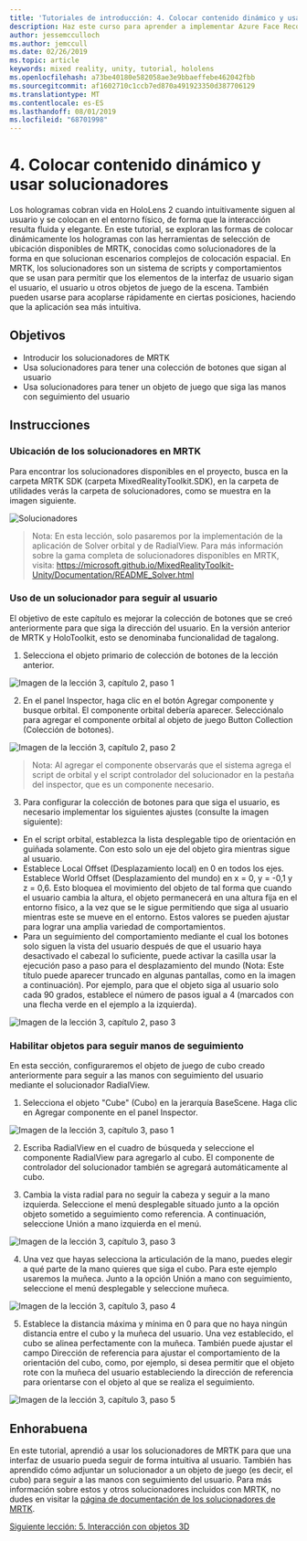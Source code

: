 ```yaml
---
title: 'Tutoriales de introducción: 4. Colocar contenido dinámico y usar solucionadores'
description: Haz este curso para aprender a implementar Azure Face Recognition dentro de una aplicación de realidad mixta.
author: jessemcculloch
ms.author: jemccull
ms.date: 02/26/2019
ms.topic: article
keywords: mixed reality, unity, tutorial, hololens
ms.openlocfilehash: a73be40180e582058ae3e9bbaeffebe462042fbb
ms.sourcegitcommit: af1602710c1ccb7ed870a491923350d387706129
ms.translationtype: MT
ms.contentlocale: es-ES
ms.lasthandoff: 08/01/2019
ms.locfileid: "68701998"
---
```

# <a name="4-placing-dynamic-content-and-using-solvers"></a>4. Colocar contenido dinámico y usar solucionadores

Los hologramas cobran vida en HoloLens 2 cuando intuitivamente siguen al usuario y se colocan en el entorno físico, de forma que la interacción resulta fluida y elegante. En este tutorial, se exploran las formas de colocar dinámicamente los hologramas con las herramientas de selección de ubicación disponibles de MRTK, conocidas como solucionadores de la forma en que solucionan escenarios complejos de colocación espacial. En MRTK, los solucionadores son un sistema de scripts y comportamientos que se usan para permitir que los elementos de la interfaz de usuario sigan el usuario, el usuario u otros objetos de juego de la escena. También pueden usarse para acoplarse rápidamente en ciertas posiciones, haciendo que la aplicación sea más intuitiva. 

## <a name="objectives"></a>Objetivos

* Introducir los solucionadores de MRTK
* Usa solucionadores para tener una colección de botones que sigan al usuario
* Usa solucionadores para tener un objeto de juego que siga las manos con seguimiento del usuario

## <a name="instructions"></a>Instrucciones

### <a name="location-of-solvers-in-the-mrtk"></a>Ubicación de los solucionadores en MRTK
 Para encontrar los solucionadores disponibles en el proyecto, busca en la carpeta MRTK SDK (carpeta MixedRealityToolkit.SDK), en la carpeta de utilidades verás la carpeta de solucionadores, como se muestra en la imagen siguiente.

![Solucionadores](images/lesson3_chapter1_step1im.PNG)

>Nota: En esta lección, solo pasaremos por la implementación de la aplicación de Solver orbital y de RadialView. Para más información sobre la gama completa de solucionadores disponibles en MRTK, visita: https://microsoft.github.io/MixedRealityToolkit-Unity/Documentation/README_Solver.html

### <a name="use-a-solver-to-follow-the-user"></a>Uso de un solucionador para seguir al usuario
El objetivo de este capítulo es mejorar la colección de botones que se creó anteriormente para que siga la dirección del usuario. En la versión anterior de MRTK y HoloToolkit, esto se denominaba funcionalidad de tagalong.

1. Selecciona el objeto primario de colección de botones de la lección anterior.

![Imagen de la lección 3, capítulo 2, paso 1](images/Lesson3_chapter2_step1im.PNG)

2. En el panel Inspector, haga clic en el botón Agregar componente y busque orbital. El componente orbital debería aparecer. Selecciónalo para agregar el componente orbital al objeto de juego Button Collection (Colección de botones).

![Imagen de la lección 3, capítulo 2, paso 2](images/Lesson3_Chapter2_step2im.PNG)

>Nota: Al agregar el componente observarás que el sistema agrega el script de orbital y el script controlador del solucionador en la pestaña del inspector, que es un componente necesario. 

3. Para configurar la colección de botones para que siga el usuario, es necesario implementar los siguientes ajustes (consulte la imagen siguiente):
- En el script orbital, establezca la lista desplegable tipo de orientación en guiñada solamente. Con esto solo un eje del objeto gira mientras sigue al usuario.
- Establece Local Offset (Desplazamiento local) en 0 en todos los ejes. Establece World Offset (Desplazamiento del mundo) en x = 0, y = -0,1 y z = 0,6. Esto bloquea el movimiento del objeto de tal forma que cuando el usuario cambia la altura, el objeto permanecerá en una altura fija en el entorno físico, a la vez que se le sigue permitiendo que siga al usuario mientras este se mueve en el entorno. Estos valores se pueden ajustar para lograr una amplia variedad de comportamientos.
- Para un seguimiento del comportamiento mediante el cual los botones solo siguen la vista del usuario después de que el usuario haya desactivado el cabezal lo suficiente, puede activar la casilla usar la ejecución paso a paso para el desplazamiento del mundo (Nota: Este título puede aparecer truncado en algunas pantallas, como en la imagen a continuación). Por ejemplo, para que el objeto siga al usuario solo cada 90 grados, establece el número de pasos igual a 4 (marcados con una flecha verde en el ejemplo a la izquierda). 

![Imagen de la lección 3, capítulo 2, paso 3](images/Lesson3_chapter2_step3im.PNG)

### <a name="enabling-objects-to-follow-tracked-hands"></a>Habilitar objetos para seguir manos de seguimiento

En esta sección, configuraremos el objeto de juego de cubo creado anteriormente para seguir a las manos con seguimiento del usuario mediante el solucionador RadialView.

1. Selecciona el objeto "Cube" (Cubo) en la jerarquía BaseScene. Haga clic en Agregar componente en el panel Inspector. 

![Imagen de la lección 3, capítulo 3, paso 1](images/Lesson3_Chapter3_step1im.PNG)

2. Escriba RadialView en el cuadro de búsqueda y seleccione el componente RadialView para agregarlo al cubo. El componente de controlador del solucionador también se agregará automáticamente al cubo.

3. Cambia la vista radial para no seguir la cabeza y seguir a la mano izquierda. Seleccione el menú desplegable situado junto a la opción objeto sometido a seguimiento como referencia. A continuación, seleccione Unión a mano izquierda en el menú.

![Imagen de la lección 3, capítulo 3, paso 3](images/Lesson3_chapter3_step3im.PNG)

4. Una vez que hayas selecciona la articulación de la mano, puedes elegir a qué parte de la mano quieres que siga el cubo. Para este ejemplo usaremos la muñeca. Junto a la opción Unión a mano con seguimiento, seleccione el menú desplegable y seleccione muñeca. 

![Imagen de la lección 3, capítulo 3, paso 4](images/Lesson3_chapter3_step4im.PNG)

5. Establece la distancia máxima y mínima en 0 para que no haya ningún distancia entre el cubo y la muñeca del usuario. Una vez establecido, el cubo se alinea perfectamente con la muñeca. También puede ajustar el campo Dirección de referencia para ajustar el comportamiento de la orientación del cubo, como, por ejemplo, si desea permitir que el objeto rote con la muñeca del usuario estableciendo la dirección de referencia para orientarse con el objeto al que se realiza el seguimiento.

![Imagen de la lección 3, capítulo 3, paso 5](images/Lesson3_chapter3_step5im.PNG)

## <a name="congratulations"></a>Enhorabuena
En este tutorial, aprendió a usar los solucionadores de MRTK para que una interfaz de usuario pueda seguir de forma intuitiva al usuario. También has aprendido cómo adjuntar un solucionador a un objeto de juego (es decir, el cubo) para seguir a las manos con seguimiento del usuario. Para más información sobre estos y otros solucionadores incluidos con MRTK, no dudes en visitar la [página de documentación de los solucionadores de MRTK](https://microsoft.github.io/MixedRealityToolkit-Unity/Documentation/README_Solver.html).

[Siguiente lección: 5.    Interacción con objetos 3D](mrlearning-base-ch4.md)

